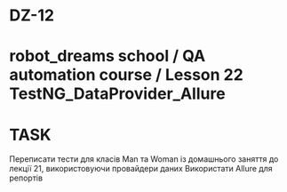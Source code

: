# DZ-12
robot_dreams school / QA automation course / Lesson 22 TestNG_DataProvider_Allure
======================================
TASK
====================================
Переписати тести для класів Man та Woman із домашнього заняття до лекції 21, використовуючи провайдери даних
Використати Allure для репортів
